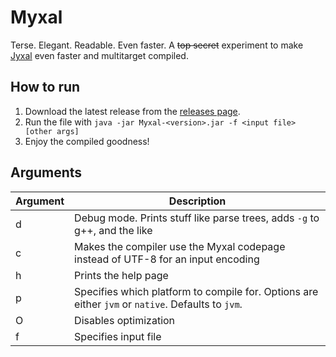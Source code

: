 # Myxal

Terse. Elegant. Readable. Even faster. A <s>top secret</s> experiment to make [Jyxal](https://github.com/Vyxal/Jyxal)
even faster and multitarget compiled.

## How to run

1. Download the latest release from the [releases page](https://github.com/Vyxal/Myxal/releases).
2. Run the file with `java -jar Myxal-<version>.jar -f <input file> [other args]`
3. Enjoy the compiled goodness!

## Arguments

| Argument | Description                                                                                       |
|----------|---------------------------------------------------------------------------------------------------|
| d        | Debug mode. Prints stuff like parse trees, adds `-g` to g++, and the like                         |
| c        | Makes the compiler use the Myxal codepage instead of UTF-8 for an input encoding                  |
| h        | Prints the help page                                                                              |
| p        | Specifies which platform to compile for. Options are either `jvm` or `native`. Defaults to `jvm`. |
| O        | Disables optimization                                                                             |
| f        | Specifies input file                                                                              |


